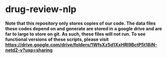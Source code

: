 # drug-review-nlp

**Note that this repository only stores copies of our code.  The data files these codes depend on and generate are stored in a google drive and are far to large to store on git.  As such, these files will not run.  To see functional versions of these scripts, please visit https://drive.google.com/drive/folders/1WfsXz5d1XxHRl9BctP5t18iN-netd2-v?usp=sharing**
